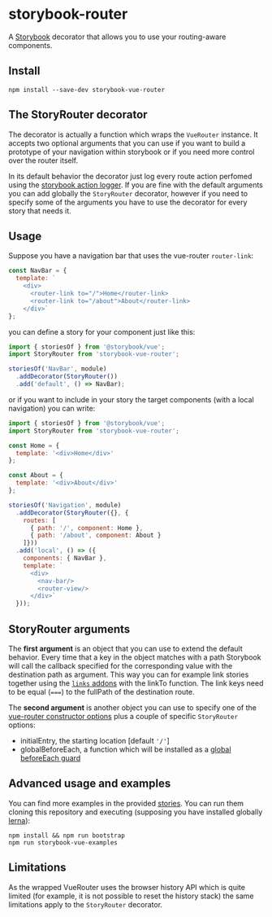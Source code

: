 # storybook-router

A [Storybook](https://storybook.js.org/) decorator that allows you to use your routing-aware components. 

## Install

    npm install --save-dev storybook-vue-router

## The StoryRouter decorator
The decorator is actually a function which wraps the `VueRouter` instance. It accepts two optional arguments that you can use if you want to build a prototype of your navigation within storybook or if you need more control over the router itself. 

In its default behavior the decorator just log every route action perfomed using the [storybook action logger](https://github.com/storybooks/storybook/tree/master/addons/actions). If you are fine with the default arguments you can add globally the `StoryRouter` decorator, however if you need to specify some of the arguments you have to use the decorator for every story that needs it.

## Usage

Suppose you have a navigation bar that uses the vue-router `router-link`:
```js
const NavBar = {
  template: `
    <div>
      <router-link to="/">Home</router-link>
      <router-link to="/about">About</router-link>
    </div>`
};
```
you can define a story for your component just like this:

```js
import { storiesOf } from '@storybook/vue';
import StoryRouter from 'storybook-vue-router';

storiesOf('NavBar', module)
  .addDecorator(StoryRouter())
  .add('default', () => NavBar);
```

or if you want to include in your story the target components (with a local navigation) you can write:
```js
import { storiesOf } from '@storybook/vue';
import StoryRouter from 'storybook-vue-router';

const Home = {
  template: '<div>Home</div>'
};

const About = {
  template: '<div>About</div>'
};

storiesOf('Navigation', module)
  .addDecorator(StoryRouter({}, {
    routes: [
      { path: '/', component: Home },
      { path: '/about', component: About }
    ]}))
  .add('local', () => ({
    components: { NavBar },
    template: `
      <div>
        <nav-bar/>
        <router-view/>
      </div>`
  }));
```

## StoryRouter arguments

The **first argument** is an object that you can use to extend the default behavior.
Every time that a key in the object matches with a path Storybook will call the callback specified for the corresponding value with the destination path as argument.
This way you can for example link stories together using the [`links` addons](https://github.com/storybooks/storybook/tree/master/addons/links) with the linkTo function.
The link keys need to be equal (`===`) to the fullPath of the destination route.

The **second argument** is another object you can use to specify one of the [vue-router constructor options](https://router.vuejs.org/en/api/options.html) plus a couple of specific `StoryRouter` options:
 * initialEntry, the starting location [default `'/'`]
 * globalBeforeEach, a function which will be installed as a [global beforeEach guard](https://router.vuejs.org/en/advanced/navigation-guards.html)


## Advanced usage and examples

You can find more examples in the provided [stories](https://github.com/gvaldambrini/storybook-router/tree/master/examples/vue-router).
You can run them cloning this repository and executing (supposing you have installed globally [lerna](https://github.com/lerna/lerna)):

    npm install && npm run bootstrap
    npm run storybook-vue-examples

## Limitations

As the wrapped VueRouter uses the browser history API which is quite limited (for example, it is not possible to reset the history stack) the same limitations apply to the `StoryRouter` decorator.

